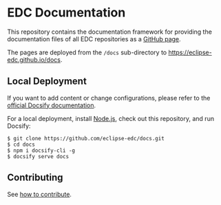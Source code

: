 # EDC Documentation

This repository contains the documentation framework for providing the documentation files of all EDC
repositories as a [GitHub page](https://docs.github.com/en/pages).

The pages are deployed from the `/docs` sub-directory to <https://eclipse-edc.github.io/docs>.

## Local Deployment

If you want to add content or change configurations, please refer to the [official Docsify documentation](https://docsify.js.org/).

For a local deployment, install [Node.js](https://nodejs.org/), check out this repository, and run Docsify:
```commandline
$ git clone https://github.com/eclipse-edc/docs.git
$ cd docs
$ npm i docsify-cli -g
$ docsify serve docs
```

## Contributing

See [how to contribute](docs/components/github/CONTRIBUTING.md).
